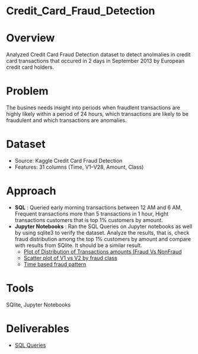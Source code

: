 # Credit_Card_Fraud_Detection

# Overview
Analyzed Credit Card Fraud Detection dataset to detect anolmalies in credit card transactions that occured in 2 days in September 2013 by European credit card holders.

# Problem
The busines needs insight into periods when fraudlent transactions are highly likely within a period of 24 hours, which transactions are likely to be fraudulent and which transactions are anomalies.

# Dataset
- Source: Kaggle Credit Card Fraud Detection
- Features: 31 columns (Time, V1–V28, Amount, Class)

# Approach
- **SQL** : Queried early morning transactions between 12 AM and 6 AM, Frequent transactions more than 5 transactions in 1 hour, Hight transactions customers that is top 1% customers by amount.
- **Jupyter Notebooks** : Ran the SQL Queries on Jupyter notebooks as well by using sqlite3 to verify the dataset. Analyze the results, that is, check fraud distribution among the top 1% customers by amount and compare with results from SQlite. It should be a similar result.
  - [Plot of Distribution of Transactions amounts (Fraud Vs NonFraud](Visualizations/jupyter%20visualizations/Distribution%20of%20Transactions%20amounts%20(Fraud%20Vs%20NonFraud).png)
  - [Scatter plot of V1 vs V2 by  fraud class](Visualizations/jupyter%20visualizations/Scatter%20plot%20of%20V1%20vs%20V2%20by%20fraud%20class.png)
  - [Time based fraud pattern](Visualizations/jupyter%20visualizations/Transaction%20Time%20Distribution%20(Fraud%20vs%20Non%20Fraud).png)
                        


# Tools
SQlite, Jupyter Notebooks

# Deliverables
- [SQL Queries](SQL%20Scripts/Fraud%20Detection%20SQL%20queries.md)

